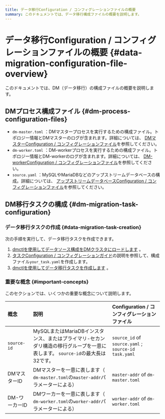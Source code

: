 ```yaml
---
title: データ移行Configuration / コンフィグレーションファイルの概要
summary: このドキュメントでは、データ移行構成ファイルの概要を説明します。
---
```


# データ移行Configuration / コンフィグレーションファイルの概要 {#data-migration-configuration-file-overview}

このドキュメントでは、DM（データ移行）の構成ファイルの概要を説明します。

## DMプロセス構成ファイル {#dm-process-configuration-files}

-   `dm-master.toml` ：DMマスタープロセスを実行するための構成ファイル。トポロジー情報とDMマスターのログが含まれます。詳細については、 [DMマスターConfiguration / コンフィグレーションファイル](/dm/dm-master-configuration-file.md)を参照してください。
-   `dm-worker.toml` ：DM-workerプロセスを実行するための構成ファイル。トポロジー情報とDM-workerのログが含まれます。詳細については、 [DM-workerConfiguration / コンフィグレーションファイル](/dm/dm-worker-configuration-file.md)を参照してください。
-   `source.yaml` ：MySQLやMariaDBなどのアップストリームデータベースの構成。詳細については、 [アップストリームデータベースConfiguration / コンフィグレーションファイル](/dm/dm-source-configuration-file.md)を参照してください。

## DM移行タスクの構成 {#dm-migration-task-configuration}

### データ移行タスクの作成 {#data-migration-task-creation}

次の手順を実行して、データ移行タスクを作成できます。

1.  [dmctlを使用してデータソース構成をDMクラスタにロードします](/dm/dm-manage-source.md#operate-data-source) 。
2.  [タスクConfiguration / コンフィグレーションガイド](/dm/dm-task-configuration-guide.md)の説明を参照して、構成ファイル`your_task.yaml`を作成します。
3.  [dmctlを使用してデータ移行タスクを作成します](/dm/dm-create-task.md) 。

### 重要な概念 {#important-concepts}

このセクションでは、いくつかの重要な概念について説明します。

| 概念          | 説明                                                                           | Configuration / コンフィグレーションファイル                              |
| :---------- | :--------------------------------------------------------------------------- | :---------------------------------------------------------- |
| `source-id` | MySQLまたはMariaDBインスタンス、またはプライマリ-セカンダリ構造の移行グループを一意に表します。 `source-id`の最大長は32です。 | `source_id` of `source.yaml` ;<br/> `source-id` `task.yaml` |
| DMマスターID    | DMマスターを一意に表します（ `dm-master.toml`の`master-addr`パラメーターによる）                     | `master-addr` of `dm-master.toml`                           |
| DM-ワーカーID   | DMワーカーを一意に表します（ `dm-worker.toml`の`worker-addr`パラメーターによる）                     | `worker-addr` of `dm-worker.toml`                           |
